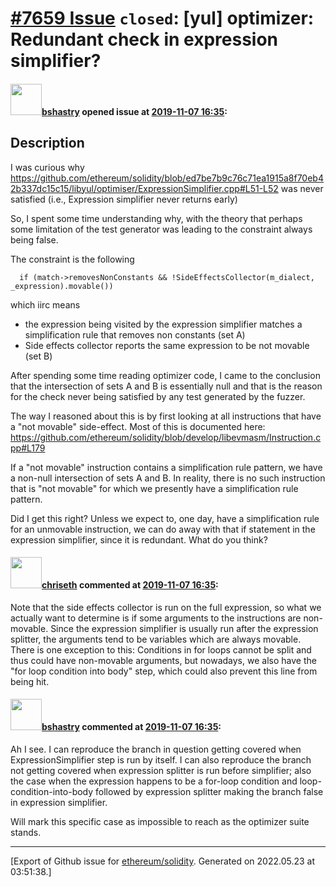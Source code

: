 # [\#7659 Issue](https://github.com/ethereum/solidity/issues/7659) `closed`: [yul] optimizer: Redundant check in expression simplifier?

#### <img src="https://avatars.githubusercontent.com/u/2388185?v=4" width="50">[bshastry](https://github.com/bshastry) opened issue at [2019-11-07 16:35](https://github.com/ethereum/solidity/issues/7659):

## Description

I was curious why https://github.com/ethereum/solidity/blob/ed7be7b9c76c71ea1915a8f70eb42b337dc15c15/libyul/optimiser/ExpressionSimplifier.cpp#L51-L52 was never satisfied (i.e., Expression simplifier never returns early)

So, I spent some time understanding why, with the theory that perhaps some limitation of the test generator was leading to the constraint always being false.

The constraint is the following
```
  if (match->removesNonConstants && !SideEffectsCollector(m_dialect, _expression).movable())
```

which iirc means
  - the expression being visited by the expression simplifier matches a simplification rule that removes non constants (set A)
  - Side effects collector reports the same expression to be not movable (set B)

After spending some time reading optimizer code, I came to the conclusion that the intersection of sets A and B is essentially null and that is the reason for the check never being satisfied by any test generated by the fuzzer.

The way I reasoned about this is by first looking at all instructions that have a "not movable" side-effect. Most of this is documented here:
https://github.com/ethereum/solidity/blob/develop/libevmasm/Instruction.cpp#L179

If a "not movable" instruction contains a simplification rule pattern, we have a non-null intersection of sets A and B. In reality, there is no such instruction that is "not movable" for which we presently have a simplification rule pattern.

Did I get this right? Unless we expect to, one day, have a simplification rule for an unmovable instruction, we can do away with that if statement in the expression simplifier, since it is redundant. What do you think?

#### <img src="https://avatars.githubusercontent.com/u/9073706?v=4" width="50">[chriseth](https://github.com/chriseth) commented at [2019-11-07 16:35](https://github.com/ethereum/solidity/issues/7659#issuecomment-551209907):

Note that the side effects collector is run on the full expression, so what we actually want to determine is if some arguments to the instructions are non-movable. Since the expression simplifier is usually run after the expression splitter, the arguments tend to be variables which are always movable. There is one exception to this: Conditions in for loops cannot be split and thus could have non-movable arguments, but nowadays, we also have the "for loop condition into body" step, which could also prevent this line from being hit.

#### <img src="https://avatars.githubusercontent.com/u/2388185?v=4" width="50">[bshastry](https://github.com/bshastry) commented at [2019-11-07 16:35](https://github.com/ethereum/solidity/issues/7659#issuecomment-552395139):

Ah I see. I can reproduce the branch in question getting covered when ExpressionSimplifier step is run by itself. I can also reproduce the branch not getting covered when expression splitter is run before simplifier; also the case when the expression happens to be a for-loop condition and loop-condition-into-body followed by expression splitter making the branch false in expression simplifier.

Will mark this specific case as impossible to reach as the optimizer suite stands.


-------------------------------------------------------------------------------



[Export of Github issue for [ethereum/solidity](https://github.com/ethereum/solidity). Generated on 2022.05.23 at 03:51:38.]

